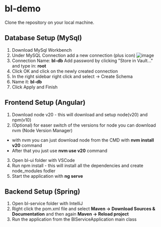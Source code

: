 # bl-demo

Clone the repository on your local machine.



## Database Setup (MySql)
1. Download MySql Workbench
2. Under MySQL Connection add a new connection (plus icon)
  ![image](https://github.com/nomss/bl-demo/assets/93707322/c69735cd-af39-4154-a4ca-c597ad2719d6)
3. Connection Name: **bl-db**
   Add password by clicking "Store in Vault..." and type in: **root**
4. Click OK and click on the newly created connection
5. In the right sidebar right click and select -> Create Schema
6. Name it: **bl-db**
7. Click Apply and Finish

## Frontend Setup (Angular)
1. Download node v20 - this will download and setup node(v20) and npm(v10)
2. (Optional) for easer switch of the versions for node you can download nvm (Node Version Manager)
  - with nvm you can just download node from the CMD with **nvm install v20** command
  - After that you just use **nvm use v20** command 
3. Open bl-ui folder with VSCode
4. Run npm install - this will install all the dependencies and create node_modules fodler
5. Start the application with **ng serve**

## Backend Setup (Spring)
1. Open bl-service folder with IntelliJ
2. Right click the pom.xml file and select **Maven -> Download Sources & Documentation** and then again **Maven -> Reload project**
3. Run the application from the BlServiceApplication main class
